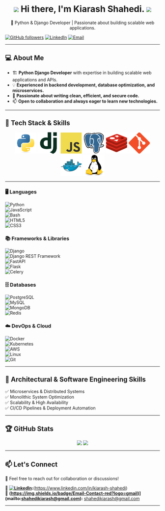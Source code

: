 <h1 align="center">
  <img src="https://media.giphy.com/media/hvRJCLFzcasrR4ia7z/giphy.gif" width="35">
  Hi there, I'm Kiarash Shahedi.
  <img src="https://media.giphy.com/media/hvRJCLFzcasrR4ia7z/giphy.gif" width="35">
</h1>
<p align="center">
  🚀 Python & Django Developer | Passionate about building scalable web applications.
</p>

[![GitHub followers](https://img.shields.io/github/followers/yourusername?style=social)](https://github.com/kiarashshahedi)
[![LinkedIn](https://img.shields.io/badge/LinkedIn-Connect-blue?logo=linkedin)](https://www.linkedin.com/in/kiarash-shahedi)
[![Email](https://img.shields.io/badge/Email-Contact-red?logo=gmail)](mailto:shahedikiarash@gmail.com)

---

## 💻 About Me  
- 🏗️ **Python Django Developer** with expertise in building scalable web applications and APIs.  
- 💡 **Experienced in backend development, database optimization, and microservices.**  
- 🎯 **Passionate about writing clean, efficient, and secure code.**  
- 📫 **Open to collaboration and always eager to learn new technologies.**  

---

## 🚀 Tech Stack & Skills  

<p align="center">
  <img src="https://raw.githubusercontent.com/devicons/devicon/master/icons/python/python-original.svg" alt="Python" width="70" height="70" style="animation: bounce 2s infinite;">
  <img src="https://raw.githubusercontent.com/devicons/devicon/master/icons/django/django-plain.svg" alt="Django" width="70" height="70">
  <img src="https://raw.githubusercontent.com/devicons/devicon/master/icons/javascript/javascript-original.svg" alt="JavaScript" width="70" height="70">
  <img src="https://raw.githubusercontent.com/devicons/devicon/master/icons/postgresql/postgresql-original.svg" alt="PostgreSQL" width="70" height="70">
  <img src="https://raw.githubusercontent.com/devicons/devicon/master/icons/redis/redis-original.svg" alt="Redis" width="70" height="70">
  <img src="https://raw.githubusercontent.com/devicons/devicon/master/icons/git/git-original.svg" alt="Git" width="70" height="70">
  <img src="https://raw.githubusercontent.com/devicons/devicon/master/icons/docker/docker-original.svg" alt="Docker" width="70" height="70">
  <img src="https://raw.githubusercontent.com/devicons/devicon/master/icons/linux/linux-original.svg" alt="Linux" width="70" height="70">
</p>

---

### 🖥️ **Languages**  
![Python](https://img.shields.io/badge/Python-3776AB?style=for-the-badge&logo=python&logoColor=white)  
![JavaScript](https://img.shields.io/badge/JavaScript-F7DF1E?style=for-the-badge&logo=javascript&logoColor=black)  
![Bash](https://img.shields.io/badge/Shell_Scripting-4EAA25?style=for-the-badge&logo=gnu-bash&logoColor=white)  
![HTML5](https://img.shields.io/badge/HTML5-E34F26?style=for-the-badge&logo=html5&logoColor=white)  
![CSS3](https://img.shields.io/badge/CSS3-1572B6?style=for-the-badge&logo=css3&logoColor=white)  

### 📚 **Frameworks & Libraries**  
![Django](https://img.shields.io/badge/Django-092E20?style=for-the-badge&logo=django&logoColor=white)  
![Django REST Framework](https://img.shields.io/badge/DRF-FF1709?style=for-the-badge&logo=django&logoColor=white)  
![FastAPI](https://img.shields.io/badge/FastAPI-009688?style=for-the-badge&logo=fastapi&logoColor=white)  
![Flask](https://img.shields.io/badge/Flask-000000?style=for-the-badge&logo=flask&logoColor=white)  
![Celery](https://img.shields.io/badge/Celery-37814A?style=for-the-badge&logo=celery&logoColor=white)  

### 🗄️ **Databases**  
![PostgreSQL](https://img.shields.io/badge/PostgreSQL-336791?style=for-the-badge&logo=postgresql&logoColor=white)  
![MySQL](https://img.shields.io/badge/MySQL-4479A1?style=for-the-badge&logo=mysql&logoColor=white)  
![MongoDB](https://img.shields.io/badge/MongoDB-4EA94B?style=for-the-badge&logo=mongodb&logoColor=white)  
![Redis](https://img.shields.io/badge/Redis-DC382D?style=for-the-badge&logo=redis&logoColor=white)  

### ☁️ **DevOps & Cloud**  
![Docker](https://img.shields.io/badge/Docker-2496ED?style=for-the-badge&logo=docker&logoColor=white)  
![Kubernetes](https://img.shields.io/badge/Kubernetes-326CE5?style=for-the-badge&logo=kubernetes&logoColor=white)  
![AWS](https://img.shields.io/badge/AWS-FF9900?style=for-the-badge&logo=amazon-aws&logoColor=white)  
![Linux](https://img.shields.io/badge/Linux-FCC624?style=for-the-badge&logo=linux&logoColor=black)  
![Git](https://img.shields.io/badge/Git-F05032?style=for-the-badge&logo=git&logoColor=white)  

---

## 🎯 Architectural & Software Engineering Skills  
✅ Microservices & Distributed Systems  
✅ Monolithic System Optimization  
✅ Scalability & High Availability  
✅ CI/CD Pipelines & Deployment Automation  

---

## 🏆 GitHub Stats  
<p align="center">
  <img src="https://github-readme-stats.vercel.app/api?username=yourusername&show_icons=true&theme=radical" height="165">
  <img src="https://github-readme-streak-stats.herokuapp.com/?user=yourusername&theme=radical" height="165">
</p>

---

## 📫 Let's Connect  
💬 Feel free to reach out for collaboration or discussions!  

🔗 **[![LinkedIn](https://img.shields.io/badge/LinkedIn-Connect-blue?logo=linkedin)](https://www.linkedin.com/in/kiarash-shahedi):**(https://www.linkedin.com/in/kiarash-shahedi)  
📧 **(https://img.shields.io/badge/Email-Contact-red?logo=gmail)](mailto:shahedikiarash@gmail.com):** [shahedikiarash@gmail.com](mailto:your.email@gmail.com)  

---
